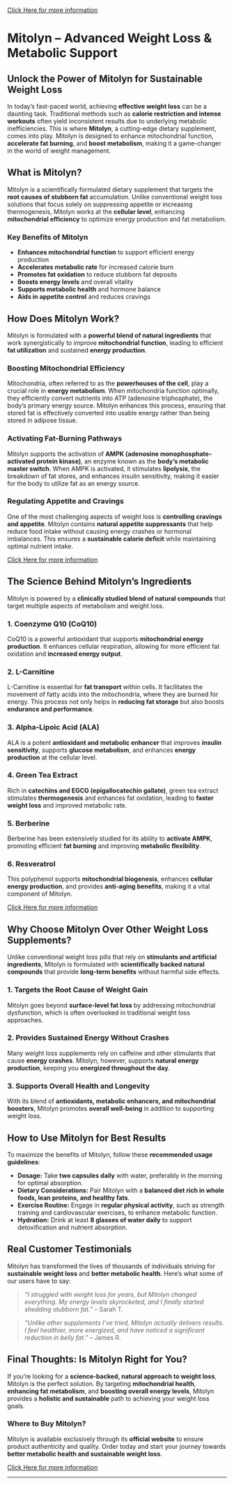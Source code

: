 [Click Here for mpre information](https://miitolyn.us/)

# **Mitolyn – Advanced Weight Loss & Metabolic Support**

## **Unlock the Power of Mitolyn for Sustainable Weight Loss**

In today’s fast-paced world, achieving **effective weight loss** can be a daunting task. Traditional methods such as **calorie restriction and intense workouts** often yield inconsistent results due to underlying metabolic inefficiencies. This is where **Mitolyn**, a cutting-edge dietary supplement, comes into play. Mitolyn is designed to enhance mitochondrial function, **accelerate fat burning**, and **boost metabolism**, making it a game-changer in the world of weight management.

## **What is Mitolyn?**

Mitolyn is a scientifically formulated dietary supplement that targets the **root causes of stubborn fat** accumulation. Unlike conventional weight loss solutions that focus solely on suppressing appetite or increasing thermogenesis, Mitolyn works at the **cellular level**, enhancing **mitochondrial efficiency** to optimize energy production and fat metabolism.

### **Key Benefits of Mitolyn**

- **Enhances mitochondrial function** to support efficient energy production
- **Accelerates metabolic rate** for increased calorie burn
- **Promotes fat oxidation** to reduce stubborn fat deposits
- **Boosts energy levels** and overall vitality
- **Supports metabolic health** and hormone balance
- **Aids in appetite control** and reduces cravings

## **How Does Mitolyn Work?**

Mitolyn is formulated with a **powerful blend of natural ingredients** that work synergistically to improve **mitochondrial function**, leading to efficient **fat utilization** and sustained **energy production**.

### **Boosting Mitochondrial Efficiency**

Mitochondria, often referred to as the **powerhouses of the cell**, play a crucial role in **energy metabolism**. When mitochondria function optimally, they efficiently convert nutrients into ATP (adenosine triphosphate), the body’s primary energy source. Mitolyn enhances this process, ensuring that stored fat is effectively converted into usable energy rather than being stored in adipose tissue.

### **Activating Fat-Burning Pathways**

Mitolyn supports the activation of **AMPK (adenosine monophosphate-activated protein kinase)**, an enzyme known as the **body’s metabolic master switch**. When AMPK is activated, it stimulates **lipolysis**, the breakdown of fat stores, and enhances insulin sensitivity, making it easier for the body to utilize fat as an energy source.

### **Regulating Appetite and Cravings**

One of the most challenging aspects of weight loss is **controlling cravings and appetite**. Mitolyn contains **natural appetite suppressants** that help reduce food intake without causing energy crashes or hormonal imbalances. This ensures a **sustainable calorie deficit** while maintaining optimal nutrient intake.

[Click Here for mpre information](https://miitolyn.us/)

## **The Science Behind Mitolyn’s Ingredients**

Mitolyn is powered by a **clinically studied blend of natural compounds** that target multiple aspects of metabolism and weight loss.

### **1. Coenzyme Q10 (CoQ10)**
CoQ10 is a powerful antioxidant that supports **mitochondrial energy production**. It enhances cellular respiration, allowing for more efficient fat oxidation and **increased energy output**.

### **2. L-Carnitine**
L-Carnitine is essential for **fat transport** within cells. It facilitates the movement of fatty acids into the mitochondria, where they are burned for energy. This process not only helps in **reducing fat storage** but also boosts **endurance and performance**.

### **3. Alpha-Lipoic Acid (ALA)**
ALA is a potent **antioxidant and metabolic enhancer** that improves **insulin sensitivity**, supports **glucose metabolism**, and enhances **energy production** at the cellular level.

### **4. Green Tea Extract**
Rich in **catechins and EGCG (epigallocatechin gallate)**, green tea extract stimulates **thermogenesis** and enhances fat oxidation, leading to **faster weight loss** and improved metabolic rate.

### **5. Berberine**
Berberine has been extensively studied for its ability to **activate AMPK**, promoting efficient **fat burning** and improving **metabolic flexibility**.

### **6. Resveratrol**
This polyphenol supports **mitochondrial biogenesis**, enhances **cellular energy production**, and provides **anti-aging benefits**, making it a vital component of Mitolyn.

[Click Here for mpre information](https://miitolyn.us/)

## **Why Choose Mitolyn Over Other Weight Loss Supplements?**

Unlike conventional weight loss pills that rely on **stimulants and artificial ingredients**, Mitolyn is formulated with **scientifically backed natural compounds** that provide **long-term benefits** without harmful side effects.

### **1. Targets the Root Cause of Weight Gain**
Mitolyn goes beyond **surface-level fat loss** by addressing mitochondrial dysfunction, which is often overlooked in traditional weight loss approaches.

### **2. Provides Sustained Energy Without Crashes**
Many weight loss supplements rely on caffeine and other stimulants that cause **energy crashes**. Mitolyn, however, supports **natural energy production**, keeping you **energized throughout the day**.

### **3. Supports Overall Health and Longevity**
With its blend of **antioxidants, metabolic enhancers, and mitochondrial boosters**, Mitolyn promotes **overall well-being** in addition to supporting weight loss.

## **How to Use Mitolyn for Best Results**

To maximize the benefits of Mitolyn, follow these **recommended usage guidelines**:

- **Dosage:** Take **two capsules daily** with water, preferably in the morning for optimal absorption.
- **Dietary Considerations:** Pair Mitolyn with a **balanced diet rich in whole foods, lean proteins, and healthy fats**.
- **Exercise Routine:** Engage in **regular physical activity**, such as strength training and cardiovascular exercises, to enhance metabolic function.
- **Hydration:** Drink at least **8 glasses of water daily** to support detoxification and nutrient absorption.

## **Real Customer Testimonials**

Mitolyn has transformed the lives of thousands of individuals striving for **sustainable weight loss** and **better metabolic health**. Here’s what some of our users have to say:

> *“I struggled with weight loss for years, but Mitolyn changed everything. My energy levels skyrocketed, and I finally started shedding stubborn fat.”* – Sarah T.

> *“Unlike other supplements I’ve tried, Mitolyn actually delivers results. I feel healthier, more energized, and have noticed a significant reduction in belly fat.”* – James R.

## **Final Thoughts: Is Mitolyn Right for You?**

If you’re looking for a **science-backed, natural approach to weight loss**, Mitolyn is the perfect solution. By targeting **mitochondrial health**, **enhancing fat metabolism**, and **boosting overall energy levels**, Mitolyn provides a **holistic and sustainable** path to achieving your weight loss goals.

### **Where to Buy Mitolyn?**

Mitolyn is available exclusively through its **official website** to ensure product authenticity and quality. Order today and start your journey towards **better metabolic health and sustainable weight loss**.

[Click Here for mpre information](https://miitolyn.us/)

---

 


